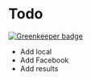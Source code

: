 # Todo

[![Greenkeeper badge](https://badges.greenkeeper.io/KoalaTeaCode/Oscar-Ballot.svg)](https://greenkeeper.io/)
 - Add local
 - Add Facebook
 - Add results
